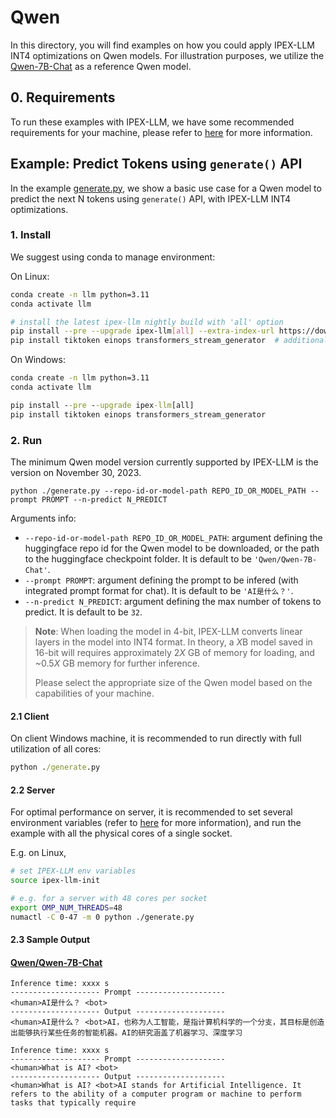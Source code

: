 # Qwen

In this directory, you will find examples on how you could apply IPEX-LLM INT4 optimizations on Qwen models. For illustration purposes, we utilize the [Qwen-7B-Chat](https://huggingface.co/Qwen/Qwen-7B-Chat) as a reference Qwen model.

## 0. Requirements

To run these examples with IPEX-LLM, we have some recommended requirements for your machine, please refer to [here](../README.md#recommended-requirements) for more information.

## Example: Predict Tokens using `generate()` API

In the example [generate.py](./generate.py), we show a basic use case for a Qwen model to predict the next N tokens using `generate()` API, with IPEX-LLM INT4 optimizations.

### 1. Install

We suggest using conda to manage environment:

On Linux:

```bash
conda create -n llm python=3.11
conda activate llm

# install the latest ipex-llm nightly build with 'all' option
pip install --pre --upgrade ipex-llm[all] --extra-index-url https://download.pytorch.org/whl/cpu
pip install tiktoken einops transformers_stream_generator  # additional package required for Qwen-7B-Chat to conduct generation
```

On Windows:

```cmd
conda create -n llm python=3.11
conda activate llm

pip install --pre --upgrade ipex-llm[all]
pip install tiktoken einops transformers_stream_generator
```

### 2. Run

The minimum Qwen model version currently supported by IPEX-LLM is the version on November 30, 2023.

```
python ./generate.py --repo-id-or-model-path REPO_ID_OR_MODEL_PATH --prompt PROMPT --n-predict N_PREDICT
```

Arguments info:

- `--repo-id-or-model-path REPO_ID_OR_MODEL_PATH`: argument defining the huggingface repo id for the Qwen model to be downloaded, or the path to the huggingface checkpoint folder. It is default to be `'Qwen/Qwen-7B-Chat'`.
- `--prompt PROMPT`: argument defining the prompt to be infered (with integrated prompt format for chat). It is default to be `'AI是什么？'`.
- `--n-predict N_PREDICT`: argument defining the max number of tokens to predict. It is default to be `32`.

> **Note**: When loading the model in 4-bit, IPEX-LLM converts linear layers in the model into INT4 format. In theory, a *X*B model saved in 16-bit will requires approximately 2*X* GB of memory for loading, and ~0.5*X* GB memory for further inference.
>
> Please select the appropriate size of the Qwen model based on the capabilities of your machine.

#### 2.1 Client

On client Windows machine, it is recommended to run directly with full utilization of all cores:

```cmd
python ./generate.py 
```

#### 2.2 Server

For optimal performance on server, it is recommended to set several environment variables (refer to [here](../README.md#best-known-configuration-on-linux) for more information), and run the example with all the physical cores of a single socket.

E.g. on Linux,

```bash
# set IPEX-LLM env variables
source ipex-llm-init

# e.g. for a server with 48 cores per socket
export OMP_NUM_THREADS=48
numactl -C 0-47 -m 0 python ./generate.py
```

#### 2.3 Sample Output

#### [Qwen/Qwen-7B-Chat](https://huggingface.co/Qwen/Qwen-7B-Chat)

```log
Inference time: xxxx s
-------------------- Prompt --------------------
<human>AI是什么？ <bot>
-------------------- Output --------------------
<human>AI是什么？ <bot>AI，也称为人工智能，是指计算机科学的一个分支，其目标是创造出能够执行某些任务的智能机器。AI的研究涵盖了机器学习、深度学习
```

```log
Inference time: xxxx s
-------------------- Prompt --------------------
<human>What is AI? <bot>
-------------------- Output --------------------
<human>What is AI? <bot>AI stands for Artificial Intelligence. It refers to the ability of a computer program or machine to perform tasks that typically require
```
